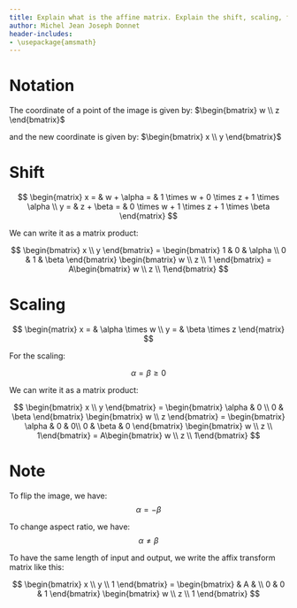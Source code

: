 ```yaml
---
title: Explain what is the affine matrix. Explain the shift, scaling, flipping and change of aspect ratio.
author: Michel Jean Joseph Donnet
header-includes:
- \usepackage{amsmath}
---
```


# Notation

The coordinate of a point of the image is given by: $\begin{bmatrix} w \\ z \end{bmatrix}$

and the new coordinate is given by: $\begin{bmatrix} x \\ y \end{bmatrix}$

# Shift

$$
\begin{matrix}
x = & w + \alpha = & 1 \times w + 0 \times z + 1 \times \alpha \\
y = & z + \beta = & 0 \times w + 1 \times z + 1 \times \beta
\end{matrix}
$$

We can write it as a matrix product:

$$
\begin{bmatrix} x \\ y \end{bmatrix}
= \begin{bmatrix}
1 & 0 & \alpha \\
0 & 1 & \beta
\end{bmatrix}
\begin{bmatrix} w \\ z \\ 1 \end{bmatrix}
= A\begin{bmatrix} w \\ z \\ 1\end{bmatrix}
$$

# Scaling

$$
\begin{matrix}
x = & \alpha \times w \\
y = & \beta \times z
\end{matrix}
$$

For the scaling:

$$\alpha = \beta \geq 0$$

We can write it as a matrix product:

$$
\begin{bmatrix} x \\ y \end{bmatrix}
= \begin{bmatrix}
\alpha & 0 \\
0 & \beta
\end{bmatrix}
\begin{bmatrix} w \\ z \end{bmatrix}
= \begin{bmatrix}
\alpha & 0 & 0\\
0 & \beta & 0
\end{bmatrix}
\begin{bmatrix} w \\ z \\ 1\end{bmatrix}
= A\begin{bmatrix} w \\ z \\ 1\end{bmatrix}
$$

# Note

To flip the image, we have:
$$\alpha = - \beta$$

To change aspect ratio, we have:
$$\alpha \neq \beta$$

To have the same length of input and output, we write the affix transform matrix like this:



$$
\begin{bmatrix} x \\ y \\ 1 \end{bmatrix}
= \begin{bmatrix}
& A & \\
0 & 0 & 1
\end{bmatrix}
\begin{bmatrix} w \\ z \\ 1 \end{bmatrix}
$$
